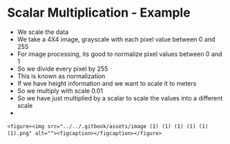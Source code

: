 # Scalar Multiplication - Example

* We scale the data
* We take a 4X4 image, grayscale with each pixel value between 0 and 255
* For image processing, its good to normalize pixel values between 0 and 1
* So we divide every pixel by 255
* This is known as normalization
* If we have height information and we want to scale it to meters
* So we multiply with scale 0.01
* So we have just multiplied by a scalar to scale the values into a different scale
*

    <figure><img src="../../.gitbook/assets/image (1) (1) (1) (1) (1) (1).png" alt=""><figcaption></figcaption></figure>
